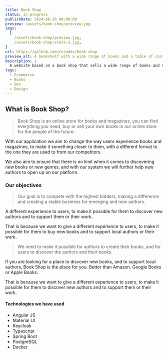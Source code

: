 ```yaml
---
title: Book Shop
status: in progress
publishDate: 2024-06-20 00:00:00
preview: /assets/book-shop/preview.jpg
imgs:
  [
    /assets/book-shop/preview.jpg,
    /assets/book-shop/stock-2.jpg,
]
url: https://github.com/ceradev/book-shop
preview_alt: A bookshelf with a wide range of books and a table of contents to browse
description: |
  A website based on a book shop that sells a wide range of books and magazines, all in one place, you can find everything you need, buy or sell your own books in our online store for the people of the future.
tags:
  - Ecommerce
  - Books
  - Dev
  - Design
---
```


## What is Book Shop?

> Book Shop is an online store for books and magazines, you can find everything you need, buy or sell your own books in our online store for the people of the future.

With our application we aim to change the way users experience books and magazines, to make it something closer to them, with a different format to the one they are used to from our competitors.  

We also aim to ensure that there is no limit when it comes to discovering new books or new genres, and with our system we will further help new authors to open up on our platform.

### Our objectives

> Our goal is to compete with the highest bidders, making a difference and creating a stable business for emerging and new authors.

A different experience to users, to make it possible for them to discover new authors and to support them or their work.

That is because we want to give a different experience to users, to make it possible for them to buy new books and to support local authors or their work.

> We need to make it possible for authors to create their books, and for users to discover the authors and their books.

If you are looking for a place to discover new books, and to support local authors, Book Shop is the place for you. Better than Amazon, Google Books or Apple Books.

That is because we want to give a different experience to users, to make it possible for them to discover new authors and to support them or their work.

#### Technologies we have used

- Angular JS
- Material UI
- Keycloak
- Typescript
- Spring Boot
- PostgreSQL
- Docker
